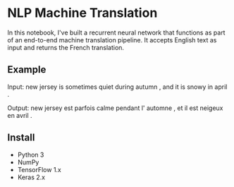 # NLP Machine Translation
In this notebook, I've built a recurrent neural network that functions as part of an end-to-end machine translation pipeline. It accepts English text as input and returns the French translation.

## Example
Input:  new jersey is sometimes quiet during autumn , and it is snowy in april .

Output:  new jersey est parfois calme pendant l' automne , et il est neigeux en avril .

## Install
- Python 3
- NumPy
- TensorFlow 1.x
- Keras 2.x
